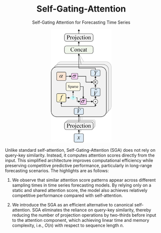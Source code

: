<div align="center">
  
# Self-Gating-Attention
Self-Gating Attention for Forecasting Time Series

<img src="https://github.com/DezhengWang/Self-Gating-Attention/blob/main/alpha_v.png" alt="Self-gating attention mechanism. The symbol ‘?’ indicates whether sparsity is required." width="200" />
</div>

Unlike standard self-attention, Self-Gating-Attention (SGA) does not rely on query-key similarity. Instead, it computes attention scores directly from the input. This simplified architecture improves computational efficiency while preserving competitive predictive performance, particularly in long-range forecasting scenarios. The highlights are as follows:

1) We observe that similar attention score patterns appear across different sampling times in time series forecasting models. By relying only on a static and shared attention score, the model also achieves relatively competitive performance compared with self-attention.

2) We introduce the SGA as an efficient alternative to canonical self-attention. SGA eliminates the reliance on query-key similarity, thereby reducing the number of projection operations by two-thirds before input to the attention component, which achieving linear time and memory complexity, i.e., $O(n)$ with respect to sequence length $n$.
